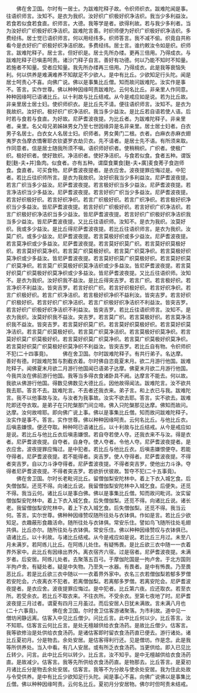 <!-- { "loadSidebar": true } -->
　　佛在舍卫国。尔时有一居士。为跋难陀释子故。令织师织衣。跋难陀闻是事。往语织师言。汝知不。是衣为我织。汝好织广织极好织净洁织。我当少多利益汝。若食若似食若食直。织师言。大德。我等学是者。欲得利故。若与我少多利者。当为汝好织广织极好织净洁织。跋难陀言善。时织师便为好织广织极好织净洁织。多费经纬。居士觉已语织师言。何以用经纬多。织师答言。我不减不偷。织竟自共称看今是衣好织广织极好织净洁织故。多费经纬。居士言。谁约敕汝令如是织。织师言。跋难陀释子。居士言。但好织是。居士先所办缕。更再三倍用。乃得成衣。与跋难陀释子已嗔恚呵责。诸沙门释子自言。善好有功德。何以乃能不知时不知量。若施者不知量。受者应知量。我先所办缕再三倍用。乃得成衣。此是我等衰恼失利。何以供养是难满难养不知猒足不少欲人。是中有比丘。少欲知足行头陀。闻是居士呵责心不喜。向佛广说。佛以是事集比丘僧。知而故问跋难陀。汝实作是事不。答言。实作世尊。佛以种种因缘呵责跋难陀。云何名比丘。非亲里人作同意。种种因缘呵已语诸比丘。以十利故与比丘结戒。从今是戒应如是说。若为比丘故。非亲里居士居士妇。使织师织衣。是比丘先不请。便往语织师言。汝知不。是衣为我故织。汝好织。极好织广织净洁织。我当多少益汝。是比丘若自语若使人语。后时若与食若与食直。为好故。尼萨耆波夜提。为比丘者。为跋难陀释子。非亲里者。亲里。名父母兄弟姊妹男女乃至七世因缘异是名非亲里。居士居士妇者。白衣男子名居士。白衣女人名居士妇。织师者。男女黄门二根。衣者。白麻衣赤麻衣翅夷罗衣刍摩衣憍奢耶衣钦婆罗衣劫贝衣。先不请者。是居士先不语。有所须来取。作同意者。信是居士随我所须不嗔。语织师好织者。使稍稍织。广织者。使极广织。极好织者。使好致织。净洁织者。使好净洁织。与食若似食。食者五种。谓饭麨[麩-夫+并]鱼肉。似食者。亦有五种。谓糜食粟食[麩-夫+廣]麦食莠子食迦师食。食直者。可买食物。尼萨耆波夜提者。是衣应舍。波夜提罪应悔过是。中犯者。若比丘往织师所言。是衣为我故织。汝好织我当少多利益汝。尼萨耆波夜提。若言广织当多少益汝。尼萨耆波夜提。若言极好织当多少益汝。尼萨耆波夜提。若言净洁织当少多益汝。尼萨耆波夜提。若言好织广织当少多益汝。尼萨耆波夜提。若言好织极好织。若言好织净织。若言广织极好织。若言广织净织。若言极好织净织当少多益汝。皆尼萨耆波夜提。若言好织广织极好织。若言好织广织净洁织。若言广织极好织净洁织当多少益汝。皆尼萨耆波夜提。若言好织广织极好织净洁织我当多少益汝。皆尼萨耆波夜提。又比丘往语织师。汝知不。是衣为我织。汝莫好织。我或多少益汝。是比丘得尼萨耆波夜提。若比丘往语织师言。是衣为我织。汝莫广织。或多少益汝。尼萨耆波夜提。若言莫极好织或多少益汝。尼萨耆波夜提。若言莫净织或少多益汝。尼萨耆波夜提。若言莫好织莫广织。若言莫好织莫极好织。若言莫好织莫净织。若言莫广织莫极好织。若言莫广织莫净织。若言莫极好织莫净织或少多益汝。皆尼萨耆波夜提。若言莫好织莫广织莫极好织。若言莫好织莫广织莫净织。若言莫广织莫极好织莫净洁织或少多益汝。皆尼萨耆波夜提。若言莫好织莫广织莫极好织莫净织或少多益汝。皆尼萨耆波夜提。又比丘往语织师。汝知不。是衣为我织。汝好织我不益汝。是比丘得突吉罗。若言广织。若言极好织。若言净织不利益汝。皆突吉罗。若言好织广织。若言好织极好织。若言好织净织。若言广织极好织。若言广织净洁织。若言极好织净织不益利汝。皆突吉罗。若言好织广织极好织。若言好织广织净洁织。若言广织极好织净洁织不利益汝。皆突吉罗。若言好织广织极好织净洁织不利益汝。皆突吉罗。若比丘往语织师言。汝知不。是衣为我织。汝莫好织我不益汝。突吉罗。若言莫广织。若言莫极好织。若言莫净洁织我不益汝。皆突吉罗。若言莫好织莫广织。若言莫好织莫极好织。若言莫好织莫净洁织。若言莫广织莫极好织。若言莫广织莫净洁织。若言莫极好织莫净织。若言莫好织莫广织莫极好织。若言莫好织莫广织莫净织。若言莫广织莫极好织莫净织。若言莫好织莫广织莫极好织莫净织不利益汝。皆突吉罗。若比丘自有物。令织师织不犯(二十四事竟)。
　　佛在舍卫国。尔时跋难陀释子。有共行弟子。名达摩。善好有德。时跋难陀暂与割截衣着。尔时佛自恣竟夏末月。欲二月游行他国。跋难陀释子。闻佛夏末月欲二月游行他国闻已语弟子达摩。佛夏末月欲二月游行他国。今我共汝在佛前游行他国。我等当多得衣食诸卧具不阙。达摩言不能去。何以故。我欲从佛游行他国。得数见佛数见大德比丘。因他故得闻法。跋难陀言。汝不欲共我去耶。答言不去。跋难陀言。不去者还我衣来。弟子言。和上衣已与我。跋难陀言。我不以他事故与汝。与汝者为我事故。汝实不欲去耶。答言。实不欲去。跋难陀即还夺衣取。是弟子在只陀槃那门间立啼。佛入只陀槃那见达摩。佛知而故问。达摩。汝何故啼耶。即向佛广说上事。佛以是事集比丘僧。知而故问跋难陀释子。汝实作是事不。答言。实作世尊。佛以种种因缘呵责。云何名比丘。与他比丘衣。后嗔恚嫌恨。便还夺取。种种呵已语诸比丘。以十利故与比丘结戒。从今是戒应如是说。若比丘与他比丘衣后嗔恚嫌恨。若自夺若使人夺。还我衣来不与汝。得是衣者。尼萨耆波夜提。自夺者。自身夺。使人夺者。令他人夺。尼萨耆波夜提者。是衣应舍。波夜提罪应悔过。是中犯者。若比丘与他比丘衣。后嗔恚嫌恨便夺。若能夺得者。尼萨耆波夜提。若不能得者。突吉罗。使人夺得者。尼萨耆波夜提。不得者突吉罗。自以力斗诤夺得者。尼萨耆波夜提。不得者突吉罗。使他出力斗诤。夺得者尼萨耆波夜提。不得者突吉罗。若欲折伏彼故。暂夺不犯(二十五事竟)。
　　佛在舍卫国。尔时长老毗诃比丘。留僧伽梨安陀林中。着上下衣入城乞食。后失僧伽梨。还觅不得。向诸比丘说。我留僧伽梨安陀林中入城乞食。后便失。还觅不得。我当云何。诸比丘以是事白佛。佛以是事集比丘僧。知而故问毗诃。汝实留僧伽梨安陀林中。着上下衣入城乞食。后失僧伽梨。还觅不得。向诸比丘说。诸长老。我留僧伽梨安陀林中。着上下衣入城乞食。后失僧伽梨。还觅不得。我当云何。答言。实尔世尊。佛种种因缘赞叹随所往处与衣钵俱。作如是言。若比丘少欲知足。衣趣蔽形食趣活命。随所往处与衣钵俱。常安乐住。譬如鸟飞随所往处毛翅共俱。比丘亦尔。随所往处与衣钵俱。常安乐住。佛以种种因缘赞叹与衣钵俱已。语诸比丘。以十利故。与诸比丘结戒。从今是戒应如是说。若比丘三月过。未至八月未满岁。若阿练儿比丘。在阿练儿处住。有疑怖畏。是比丘欲三衣中随一一衣着界外家中。此比丘有因缘出界外。离衣宿齐六宿。过是宿者。尼萨耆波夜提。未满岁者。后安居。阿练儿处者。去聚落五百弓。于摩伽陀国是一拘卢舍。于北方国则半拘卢舍。有疑处者。疑是中失物。乃至失一水器。有畏者。是中有怖畏。乃至畏恶比丘。若是比丘欲三衣中随以一一衣着界外家中。衣名三衣若僧伽梨若郁多罗僧若安陀会。六夜离衣不犯者。若离僧伽梨。若离郁多罗僧。若离安陀会。尼萨耆波夜提者。是衣应舍。波夜提罪应悔过。是中犯者。比丘第六夜。应还取衣。若至衣所。若受余衣。若比丘不取衣来。不往衣所。不受余衣。至第七夜地了时。尼萨耆波夜提三月过者。谓夏有四月三月虽过。而后安居人日犹未满故。言未满八月也(二十六事竟)。
　　佛在舍卫国。尔时舍卫估客游诸聚落。为市利故。道中见一僧坊闲静远离。估客入中见比丘僧少。问比丘言。此中比丘何以少。比丘答言。汝不知耶。估客言云何比丘言。是处无檀越供给衣食汤药。是故比丘僧少。估客言。我等欲修治是处供给衣食汤药。是诸估客即时留衣食汤药直已便去。游行诸处。诸比丘夏初月。分是物去。余处安居。是估客得利行还。见是僧坊。作是念。此是我等所供养处。当入中看。有几人安居。或有所乏衣食汤药。当更供给。即入已见比丘转少。问言。此中比丘何以转少。比丘言。汝不知乎。是中无檀越供给衣食汤药直。是故减少。估客言。我等先所供给衣食汤药直。是物那去。比丘答言。是夏初月诸比丘分是物去余处安居。估客言。我等不为分故与使余处安居。我为住此处故与令受供养。是中有比丘少欲知足行头陀。闻是事心不喜。向佛广说佛以是事集比丘僧。佛以种种因缘呵责。云何名比丘。夏初月分安居物。佛尔时但呵责未结戒。
